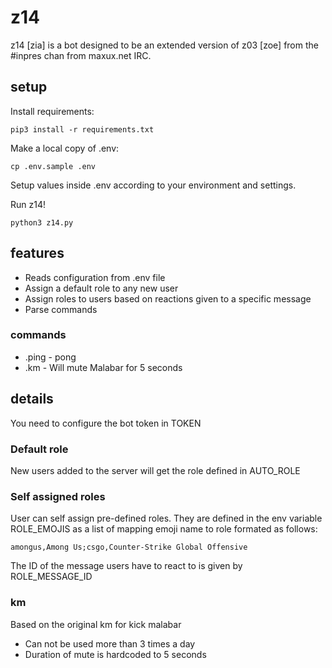 # z14

z14 [zia] is a bot designed to be an extended version of z03 [zoe] from the #inpres chan from maxux.net IRC.

## setup

Install requirements:
```
pip3 install -r requirements.txt
```

Make a local copy of .env:
```
cp .env.sample .env
```

Setup values inside .env according to your environment and settings.

Run z14!
```
python3 z14.py
```

## features

* Reads configuration from .env file
* Assign a default role to any new user
* Assign roles to users based on reactions given to a specific message
* Parse commands

### commands

* .ping - pong
* .km - Will mute Malabar for 5 seconds

## details

You need to configure the bot token in TOKEN

### Default role

New users added to the server will get the role defined in AUTO_ROLE

### Self assigned roles

User can self assign pre-defined roles. They are defined in the env variable
ROLE_EMOJIS as a list of mapping emoji name to role formated as follows:
```
amongus,Among Us;csgo,Counter-Strike Global Offensive
```

The ID of the message users have to react to is given by ROLE_MESSAGE_ID

### km

Based on the original km for kick malabar

* Can not be used more than 3 times a day
* Duration of mute is hardcoded to 5 seconds

